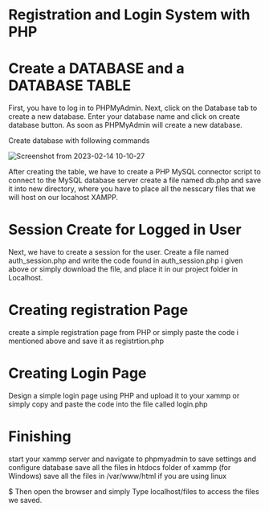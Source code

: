 # Registration and Login System with PHP

# Create a DATABASE and a DATABASE TABLE

First, you have to log in to PHPMyAdmin.
Next, click on the Database tab to create a new database.
Enter your database name and click on create database button.
As soon as PHPMyAdmin will create a new database.

Create database with following commands
 
![Screenshot from 2023-02-14 10-10-27](https://user-images.githubusercontent.com/121961009/218808553-765995af-d3a9-407a-b58e-db8faddb4c88.png)

After creating the table, we have to create a PHP MySQL connector script to connect to the MySQL database server
create a file named db.php and save it into new directory, where you have to place all the nesscary files that we will host on our locahost XAMPP.

# Session Create for Logged in User

Next, we have to create a session for the user. 
Create a file named auth_session.php and write the code found in auth_session.php i given above or simply download the file, and place it in our project folder in Localhost.

# Creating registration Page
  create a simple registration page from PHP or simply paste the code i mentioned above and save it as registrtion.php
  
# Creating Login Page
  Design a simple login page using PHP and upload it to your xammp or simply copy and paste the code into the file called login.php

# Finishing
 start your xammp server and navigate to phpmyadmin to save settings and configure database
  save all the files in htdocs folder of xammp (for Windows)
  save all the files in /var/www/html if you are using linux
 
$ Then open the browser and simply Type localhost/files to access the files we saved.
 

